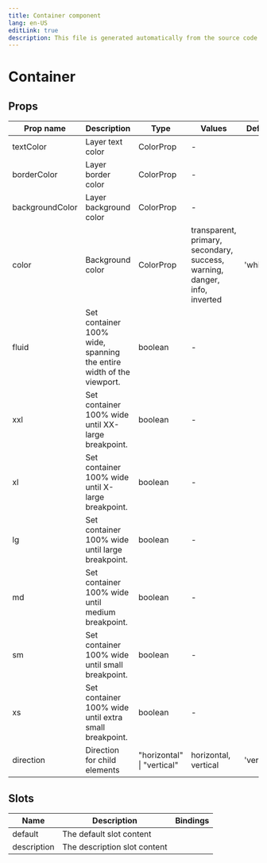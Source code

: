 ```yaml
---
title: Container component
lang: en-US
editLink: true
description: This file is generated automatically from the source code. Changes made here will be lost.
---
```


# Container

<!--@include: ./container.doc.md-->

## Props

| Prop name       | Description                                                         | Type                       | Values                                                                    | Default    |
| --------------- | ------------------------------------------------------------------- | -------------------------- | ------------------------------------------------------------------------- | ---------- |
| textColor       | Layer text color                                                    | ColorProp                  | -                                                                         |            |
| borderColor     | Layer border color                                                  | ColorProp                  | -                                                                         |            |
| backgroundColor | Layer background color                                              | ColorProp                  | -                                                                         |            |
| color           | Background color                                                    | ColorProp                  | transparent, primary, secondary, success, warning, danger, info, inverted | 'white'    |
| fluid           | Set container 100% wide, spanning the entire width of the viewport. | boolean                    | -                                                                         |            |
| xxl             | Set container 100% wide until XX-large breakpoint.                  | boolean                    | -                                                                         |            |
| xl              | Set container 100% wide until X-large breakpoint.                   | boolean                    | -                                                                         |            |
| lg              | Set container 100% wide until large breakpoint.                     | boolean                    | -                                                                         |            |
| md              | Set container 100% wide until medium breakpoint.                    | boolean                    | -                                                                         |            |
| sm              | Set container 100% wide until small breakpoint.                     | boolean                    | -                                                                         |            |
| xs              | Set container 100% wide until extra small breakpoint.               | boolean                    | -                                                                         |            |
| direction       | Direction for child elements                                        | "horizontal" \| "vertical" | horizontal, vertical                                                      | 'vertical' |

## Slots

| Name        | Description                  | Bindings |
| ----------- | ---------------------------- | -------- |
| default     | The default slot content     |          |
| description | The description slot content |          |
